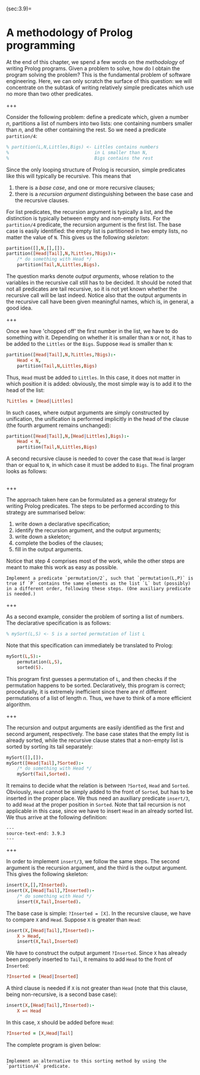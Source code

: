 <!--H3: Section 3.9-->
(sec:3.9)=
# A methodology of Prolog programming #

At the end of this chapter, we spend a few words on the *methodology* of writing Prolog programs. Given a problem to solve, how do I obtain the program solving the problem? This is the fundamental problem of software engineering. Here, we can only scratch the surface of this question: we will concentrate on the subtask of writing relatively simple predicates which use no more than two other predicates.

+++

Consider the following problem: define a predicate which, given a number *n*, partitions a list of numbers into two lists: one containing numbers smaller than *n*, and the other containing the rest. So we need a predicate `partition/4`:
```Prolog
% partition(L,N,Littles,Bigs) <- Littles contains numbers
%                                in L smaller than N,
%                                Bigs contains the rest
```
Since the only looping structure of Prolog is recursion, simple predicates like this will typically be recursive. This means that

<!--roman list-->
1. there is a *base case*, and one or more recursive clauses;
1. there is a *recursion argument* distinguishing between the base case and the recursive clauses.

For list predicates, the recursion argument is typically a list, and the distinction is typically between empty and non-empty lists. For the `partition/4` predicate, the recursion argument is the first list. The base case is easily identified: the empty list is partitioned in two empty lists, no matter the value of `N`. This gives us the following *skeleton*:
```Prolog
partition([],N,[],[]).
partition([Head|Tail],N,?Littles,?Bigs):-
    /* do something with Head */
    partition(Tail,N,Littles,Bigs).
```
The question marks denote *output arguments*, whose relation to the variables in the recursive call still has to be decided. It should be noted that not all predicates are tail recursive, so it is not yet known whether the recursive call will be last indeed. Notice also that the output arguments in the recursive call have been given meaningful names, which is, in general, a good idea.

+++

Once we have 'chopped off' the first number in the list, we have to do something with it. Depending on whether it is smaller than `N` or not, it has to  be added to the `Littles` or the `Bigs`. Suppose `Head` is smaller than `N`:
```Prolog
partition([Head|Tail],N,?Littles,?Bigs):-
    Head < N,
    partition(Tail,N,Littles,Bigs)
```
Thus, `Head` must be added to `Littles`. In this case, it does not matter in which position it is added: obviously, the most simple way is to add it to the head of the list:
```Prolog
?Littles = [Head|Littles]
```
In such cases, where output arguments are simply constructed by unification, the unification is performed implicitly in the head of the clause (the fourth argument remains unchanged):
```Prolog
partition([Head|Tail],N,[Head|Littles],Bigs):-
    Head < N,
    partition(Tail,N,Littles,Bigs)
```
A second recursive clause is needed to cover the case that `Head` is larger than or equal to `N`, in which case it must be added to `Bigs`. The final program looks as follows:
```{swish} 3.9.1
```

+++

The approach taken here can be formulated as a general strategy for writing Prolog predicates. The steps to be performed according to this strategy are summarised below:

<!--roman list-->
1. write down a declarative specification;
1. identify the recursion argument, and the output arguments;
1. write down a skeleton;
1. complete the bodies of the clauses;
1. fill in the output arguments.

Notice that step 4 comprises most of the work, while the other steps are meant to make this work as easy as possible.

```{exercise} ex:3.18
Implement a predicate `permutation/2`, such that `permutation(L,P)` is true if `P` contains the same elements as the list `L` but (possibly) in a different order, following these steps. (One auxiliary predicate is needed.)
```

+++

As a second example, consider the problem of sorting a list of numbers. The declarative specification is as follows:
```Prolog
% mySort(L,S) <- S is a sorted permutation of list L
```
Note that this specification can immediately be translated to Prolog:
```Prolog
mySort(L,S):-
    permutation(L,S),
    sorted(S).
```
This program first guesses a permutation of `L`, and then checks if the permutation happens to be sorted. Declaratively, this program is correct; procedurally, it is extremely inefficient since there are $n!$ different permutations of a list of length *n*. Thus, we have to think of a more efficient algorithm.

+++

The recursion and output arguments are easily identified as the first and second argument, respectively. The base case states that the empty list is already sorted, while the recursive clause states that a non-empty list is sorted by sorting its tail separately:
```Prolog
mySort([],[]).
mySort([Head|Tail],?Sorted):-
    /* do something with Head */
    mySort(Tail,Sorted).
```
It remains to decide what the relation is between `?Sorted`, `Head` and `Sorted`. Obviously, `Head` cannot be simply added to the front of `Sorted`, but has to be inserted in the proper place. We thus need an auxiliary predicate `insert/3`, to add `Head` at the proper position in `Sorted`. Note that tail  recursion is not applicable in this case, since we have to insert `Head` in an already sorted list. We thus arrive at the following definition:
```{swish} 3.9.2
---
source-text-end: 3.9.3
---
```

+++

In order to implement `insert/3`, we follow the same steps. The second argument is the recursion argument, and the third is the output argument. This gives the following skeleton:
```Prolog
insert(X,[],?Inserted).
insert(X,[Head|Tail],?Inserted):-
    /* do something with Head */
    insert(X,Tail,Inserted).
```
The base case is simple: `?Inserted = [X]`. In the recursive clause, we have to compare `X` and `Head`. Suppose `X` is greater than `Head`:
```Prolog
insert(X,[Head|Tail],?Inserted):-
    X > Head,
    insert(X,Tail,Inserted)
```
We have to construct the output argument `?Inserted`. Since `X` has already been properly inserted to `Tail`, it remains to add `Head` to the front of `Inserted`:
```Prolog
?Inserted = [Head|Inserted]
```
A third clause is needed if `X` is not greater than `Head` (note that this clause, being non-recursive, is a second base case):
```Prolog
insert(X,[Head|Tail],?Inserted):-
    X =< Head
```
In this case, `X` should be added before `Head`:
```Prolog
?Inserted = [X,Head|Tail]
```
The complete program is given below:
```{swish} 3.9.3
```

```{exercise} ex:3.19
Implement an alternative to this sorting method by using the `partition/4` predicate.
```
